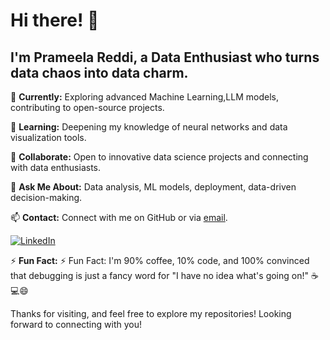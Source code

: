 # Hi there! 👋

 ## I'm Prameela Reddi, a Data Enthusiast who turns data chaos into data charm.

🔭 **Currently:** Exploring advanced Machine Learning,LLM models, contributing to open-source projects.

🌱 **Learning:** Deepening my knowledge of neural networks and data visualization tools.

👯 **Collaborate:** Open to innovative data science projects and connecting with data enthusiasts.

💬 **Ask Me About:** Data analysis, ML models, deployment, data-driven decision-making.

📫 **Contact:** Connect with me on GitHub or via [email](mailto:prameelareddi1610@gmail.com).

[![LinkedIn](https://img.shields.io/badge/LinkedIn-Connect-blue?style=flat&logo=linkedin)](https://www.linkedin.com/in/prameelareddi/)

⚡ **Fun Fact:** ⚡ Fun Fact: I'm 90% coffee, 10% code, and 100% convinced that debugging is just a fancy word for "I have no idea what's going on!" ☕💻😄

Thanks for visiting, and feel free to explore my repositories! Looking forward to connecting with you!

